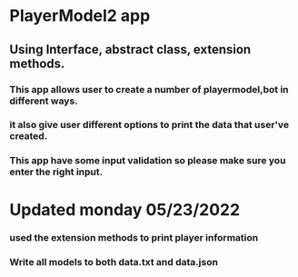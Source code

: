 # **PlayerModel2 app**

## Using Interface, abstract class, extension methods.

### This app allows user to create a number of playermodel,bot in different ways.

### it also give user different options to print the data that user've created.

### This app have some input validation so please make sure you enter the right input.

# **Updated monday 05/23/2022**

### used the extension methods to print player information

### Write all models to both data.txt and data.json
